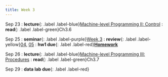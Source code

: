 ```yaml
---
title: Week 3
---
```


Sep 23
: **lecture**{: .label .label-blue}[Machine-level Programming II: Control](/ics-fa24/assets/lec/05-machine-control.pdf)
  : **read**{: .label .label-green}Ch3.6

Sep 25
: **seminar**{: .label .label-purple}[Week 3](/ics-fa24/assets/seminar/ta/week3.pdf)
  : **review**{: .label .label-yellow}[04,](/ics-fa24/assets/seminar/stu/齐致权-ics回课-04.pdf) [05](/ics-fa24/assets/seminar/stu/阮宗泽-ics回课-05.pdf)
: **hw1 due**{: .label .label-red}[**Homework**](/ics-fa24/assets/ICS-homework.pdf)

Sep 26
: **lecture**{: .label .label-blue}[Machine-level Programming III: Procedures](/ics-fa24/assets/lec/06-machine-procedures.pdf)
  : **read**{: .label .label-green}Ch3.7

Sep 29
: **data lab due**{: .label .label-red}